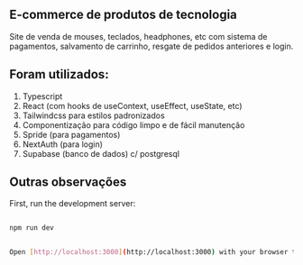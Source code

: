 ## E-commerce de produtos de tecnologia

Site de venda de mouses, teclados, headphones, etc com sistema de pagamentos, salvamento de carrinho, resgate de pedidos anteriores e login.

## Foram utilizados:
1) Typescript
2) React (com hooks de useContext, useEffect, useState, etc)
5) Tailwindcss para estilos padronizados
6) Componentização para código limpo e de fácil manutenção
7) Spride (para pagamentos)
8) NextAuth (para login)
9) Supabase (banco de dados) c/ postgresql

## Outras observações

First, run the development server:

```bash

npm run dev


Open [http://localhost:3000](http://localhost:3000) with your browser to see the result.

```

<!-- IMPLEMENTAR
 1) Exclusão de pedido -->
